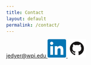 ```yaml
---
title: Contact
layout: default
permalink: /contact/
---
```

<main class="contact-content">
  <a class="contact-item" href="mailto:jedyer@wpi.edu">
    jedyer@wpi.edu
    </a>
    <a class="contact-item contact-icon" href="https://www.linkedin.com/in/john-dyer-661996105/" target="_blank">
    <img class="icon" src="/assets/linkedin.png" alt="LinkedIn" height="50" width="50">
    </a>
    <a class="contact-item contact-icon" href="https://github.com/johndyer24/" target="_blank">
    <img class="icon" src="/assets/github.png" alt="GitHub" height="50" width="50">
    </a>
</main>
